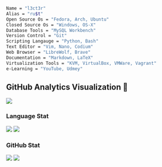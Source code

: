```bash

Name = "l3ct3r"
Alias = "ru$t"
Open Source Os = "Fedora, Arch, Ubuntu"
Closed Source Os = "Windows, OS-X"
Database Tools = "MySQL Workbench"
Version Control = "Git"
Scripting Langauge = "Python, Bash"
Text Editor = "Vim, Nano, Codium"
Web Browser = "LibreWolf, Brave"
Documentation = "Markdown, LaTeX"
Virtualization Tools = "KVM, VirtualBox, VMWare, Vagrant"
e-Learning = "YouTube, Udmey"

```

## GitHub Analytics Visualization 🔎
![](https://github-profile-summary-cards.vercel.app/api/cards/profile-details?username=l3ct3r&theme=github_dark)
  
### Language Stat
![](https://github-profile-summary-cards.vercel.app/api/cards/repos-per-language?username=l3ct3r&theme=github_dark)
![](https://github-profile-summary-cards.vercel.app/api/cards/most-commit-language?username=l3ct3r&theme=github_dark)
  
### GitHub Stat 
![](https://github-profile-summary-cards.vercel.app/api/cards/stats?username=l3ct3r&theme=github_dark)
![](https://github-profile-summary-cards.vercel.app/api/cards/productive-time?username=l3ct3r&theme=github_dark)

```
